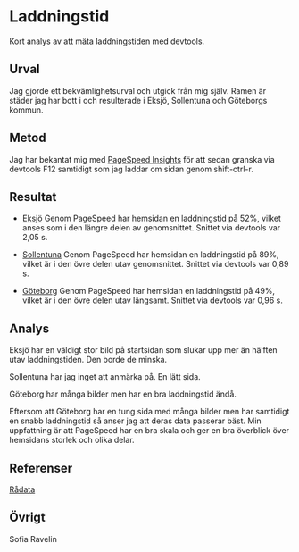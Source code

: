 ---
---

Laddningstid
=======================

Kort analys av att mäta laddningstiden med devtools.

Urval
-----------------------

Jag gjorde ett bekvämlighetsurval och utgick från mig själv. Ramen är städer jag har bott i och resulterade i Eksjö, Sollentuna och Göteborgs kommun.

Metod
-----------------------

Jag har bekantat mig med [PageSpeed Insights](https://developers.google.com/speed/pagespeed/insights/) för att sedan granska via devtools F12 samtidigt som jag laddar om sidan genom shift-ctrl-r.

Resultat
-----------------------

- [Eksjö](https://eksjo.se/)
Genom PageSpeed har hemsidan en laddningstid på 52%, vilket anses som i den längre delen av genomsnittet. Snittet via devtools var 2,05 s.

- [Sollentuna](https://www.sollentuna.se/sv/)
Genom PageSpeed har hemsidan en laddningstid på 89%, vilket är i den övre delen utav genomsnittet. Snittet via devtools var 0,89 s.

- [Göteborg](https://www.goteborg.se/wps/portal/start/!ut/p/z1/04_Sj9CPykssy0xPLMnMz0vMAfIjo8ziAwy9Ai2cDB0N_N0t3Qw8Q7wD3Py8fdxNXU31wwkpiAJKG-AAjgb6XvpRmUm5euXJuXoGesbmRmbmJobmJpbm5hZmRuYg6x3zkowt0vWjilLTUotSi_RKi4CuyigpKbBSNVA1SD_cfGhbSWpSflG6XnGqqgE2HRn5xSX6Eagq9QtyI6p8UsMdAdHCnTw!/dz/d5/L2dBISEvZ0FBIS9nQSEh/)
Genom PageSpeed har hemsidan en laddningstid på 49%, vilket är i den övre delen utav långsamt. Snittet via devtools var 0,96 s.

Analys
-----------------------

Eksjö har en väldigt stor bild på startsidan som slukar upp mer än hälften utav laddningstiden. Den borde de minska.

Sollentuna har jag inget att anmärka på. En lätt sida.

Göteborg har många bilder men har en bra laddningstid ändå.

Eftersom att Göteborg har en tung sida med många bilder men har samtidigt en snabb laddningstid så anser jag att deras data passerar bäst. Min uppfattning är att PageSpeed har en bra skala och ger en bra överblick över hemsidans storlek och olika delar.

Referenser
-----------------------

[Rådata](https://docs.google.com/spreadsheets/d/1DqD-OIl9qdp8kRLoMEkV4Hjg-TVr7raGWHeabTGIsto/edit#gid=0)

Övrigt
-----------------------

Sofia Ravelin

